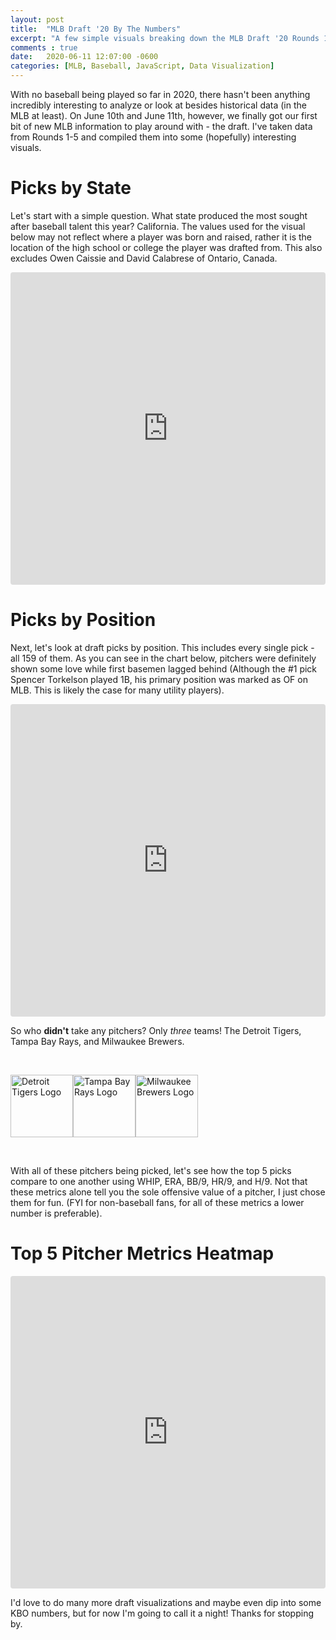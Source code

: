 ```yaml
---
layout: post
title:  "MLB Draft '20 By The Numbers"
excerpt: "A few simple visuals breaking down the MLB Draft '20 Rounds 1-5"
comments : true
date:   2020-06-11 12:07:00 -0600
categories: [MLB, Baseball, JavaScript, Data Visualization]
---
```


With no baseball being played so far in 2020, there hasn't been anything incredibly interesting to analyze or look at besides historical data (in the MLB at least). On June 10th and June 11th, however, we finally got our first bit of new MLB information to play around with - the draft. I've taken data from Rounds 1-5 and compiled them into some (hopefully) interesting visuals.

<h1>Picks by State</h1>

Let's start with a simple question. What state produced the most sought after baseball talent this year? California. The values used for the visual below may not reflect where a player was born and raised, rather it is the location of the high school or college the player was drafted from. This also excludes Owen Caissie and David Calabrese of Ontario, Canada.

<iframe
  src="https://codesandbox.io/embed/mlb-20-draft-picks-by-state-9h3b5?fontsize=11&hidenavigation=1&module=%2Fsrc%2Findex.js&theme=dark"
  style="width:100%; height:500px; border:0; border-radius: 4px; overflow:hidden;"
  title="mlb-20-draft-picks-by-state"
  allow="accelerometer; ambient-light-sensor; camera; encrypted-media; geolocation; gyroscope; hid; microphone; midi; payment; usb; vr; xr-spatial-tracking"
  sandbox="allow-autoplay allow-forms allow-modals allow-popups allow-presentation allow-same-origin allow-scripts"
></iframe>


<h1>Picks by Position</h1>

Next, let's look at draft picks by position. This includes every single pick - all 159 of them. As you can see in the chart below, pitchers were definitely shown some love while first basemen lagged behind (Although the #1 pick Spencer Torkelson played 1B, his primary position was marked as OF on MLB. This is likely the case for many utility players).

<iframe
  src="https://codesandbox.io/embed/misty-sun-z3g7e?fontsize=11&hidenavigation=1&module=%2Fsrc%2Findex.js&theme=dark"
  style="width:100%; height:500px; border:0; border-radius: 4px; overflow:hidden;"
  title="mlb-20-draft-picks-by-position"
  allow="accelerometer; ambient-light-sensor; camera; encrypted-media; geolocation; gyroscope; hid; microphone; midi; payment; usb; vr; xr-spatial-tracking"
  sandbox="allow-autoplay allow-forms allow-modals allow-popups allow-presentation allow-same-origin allow-scripts"
></iframe>

So who <strong>didn't</strong> take any pitchers? Only <em>three</em> teams! The Detroit Tigers, Tampa Bay Rays, and Milwaukee Brewers.

<div style="display: flex; max-width: 800px; margin-left: auto; margin-right: auto; margin-top: 45px; margin-bottom: 45px;">
  <img src="{{ site.url }}/img/MLBLogos/tigers.png" alt="Detroit Tigers Logo" height="100" />
  <img src="{{ site.url }}/img/MLBLogos/rays.png" alt="Tampa Bay Rays Logo" height="100"  />
  <img src="{{ site.url }}/img/MLBLogos/brewers.png" alt="Milwaukee Brewers Logo" height="100" />
</div>

With all of these pitchers being picked, let's see how the top 5 picks compare to one another using WHIP, ERA, BB/9, HR/9, and H/9. Not that these metrics alone tell you the sole offensive value of a pitcher, I just chose them for fun. (FYI for non-baseball fans, for all of these metrics a lower number is preferable).

<h1>Top 5 Pitcher Metrics Heatmap</h1>
<iframe
  src="https://codesandbox.io/embed/mlb-draft-20-top-5-pitchers-metrics-heatmap-kwx6p?fontsize=11&hidenavigation=1&module=%2Fsrc%2Findex.js&theme=dark"
  style="width:100%; height:500px; border:0; border-radius: 4px; overflow:hidden;"
  title="mlb-draft-20-top-5-pitchers-metrics-heatmap"
  allow="accelerometer; ambient-light-sensor; camera; encrypted-media; geolocation; gyroscope; hid; microphone; midi; payment; usb; vr; xr-spatial-tracking"
  sandbox="allow-autoplay allow-forms allow-modals allow-popups allow-presentation allow-same-origin allow-scripts"
></iframe>

I'd love to do many more draft visualizations and maybe even dip into some KBO numbers, but for now I'm going to call it a night! Thanks for stopping by.
